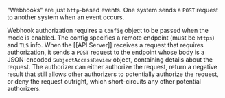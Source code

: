 "Webhooks" are just `http`-based events.  One system sends a `POST` request to another system when an event occurs.

Webhook authorization requires a `Config` object to be passed when the mode is enabled.  The config specifies a remote endpoint (must be `https`) and `TLS` info. When the [[API Server]] receives a request that requires authorization, it sends a `POST` request to the endpoint whose body is a JSON-encoded `SubjectAccessReview` object, containing details about the request.  The authorizer can either authorize the request, return a negative result that still allows other authorizers to potentially authorize the request, or deny the request outright, which short-circuits any other potential authorizers.